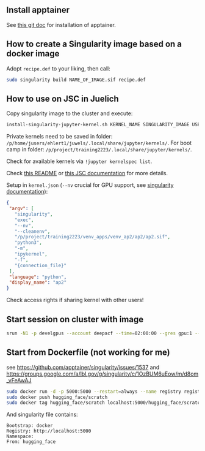 ## Install apptainer

See [this git doc](https://github.com/apptainer/apptainer/blob/main/INSTALL.md) for installation of apptainer.

## How to create a Singularity image based on a docker image
Adopt `recipe.def` to your liking, then call:
```bash
sudo singularity build NAME_OF_IMAGE.sif recipe.def
```

## How to use on JSC in Juelich
Copy singularity image to the cluster and execute:
```bash
install-singularity-jupyter-kernel.sh KERNEL_NAME SINGULARITY_IMAGE USER_KERNEL_DIR_STEM
```

Private kernels need to be saved in folder: `/p/home/jusers/ehlert1/juwels/.local/share/jupyter/kernels/`.
For boot camp in folder: `/p/project/training2223/.local/share/jupyter/kernels/`.

Check for available kernels via `!jupyter kernelspec list`.

Check [this README](https://gitlab.jsc.fz-juelich.de/kesselheim1/sc_venv_template/-/tree/singularity) or [this JSC documentation](https://docs.jupyter-jsc.fz-juelich.de/github/kreuzert/jupyter-jsc-notebooks/blob/documentation/03-HowTos/install-singularity-jupyter-kernel.ipynb) for more details.

Setup in `kernel.json` (`--nv` crucial for GPU support, see [singularity documentation](https://docs.sylabs.io/guides/3.1/user-guide/cli/singularity_exec.html)):
```json
{
 "argv": [
   "singularity",
   "exec",
   "--nv",
   "--cleanenv",
   "/p/project/training2223/venv_apps/venv_ap2/ap2/ap2.sif",
   "python3",
   "-m",
   "ipykernel",
   "-f",
   "{connection_file}"
 ],
 "language": "python",
 "display_name": "ap2"
}
```
Check access rights if sharing kernel with other users!
## Start session on cluster with image
```bash
srun -N1 -p develgpus --account deepacf --time=02:00:00 --gres gpu:1 --pty apptainer shell --nv SINGULARITY_IMAGE.sif
```

## Start from Dockerfile (not working for me)
see https://github.com/apptainer/singularity/issues/1537
and https://groups.google.com/a/lbl.gov/g/singularity/c/1OzBUM6uEow/m/d8om_vFeAwAJ

```bash
sudo docker run -d -p 5000:5000 --restart=always --name registry registry:2
sudo docker push hugging_face/scratch
sudo docker tag hugging_face/scratch localhost:5000/hugging_face/scratch
```
And singularity file contains:
```text
Bootstrap: docker
Registry: http://localhost:5000
Namespace:
From: hugging_face
```